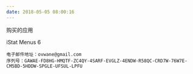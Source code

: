 ```yaml
---
date: 2018-05-05 08:00:16
---
```


购买的应用

iStat Menus 6

```key
电子邮件地址：ovwane@gmail.com
序列号：GAWAE-FD8HG-HMQTF-ZC4QY-4SARF-EVGLZ-4ENDW-R58QC-CRD7W-76W7E-CM5BD-5HDDW-SPGLE-UFSUL-LPFU
```

